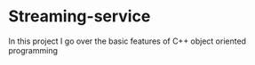 # Streaming-service
In this project I go over the basic features of C++ object oriented programming
